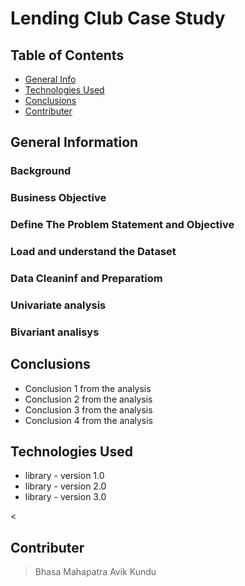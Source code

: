 # Lending Club Case Study



## Table of Contents
* [General Info](#general-information)
* [Technologies Used](#technologies-used)
* [Conclusions](#conclusions)
* [Contributer](#contributer)



## General Information
### Background

### Business Objective

### Define The Problem Statement and Objective

### Load and understand the Dataset

### Data Cleaninf and Preparatiom

### Univariate analysis

### Bivariant analisys

## Conclusions
- Conclusion 1 from the analysis
- Conclusion 2 from the analysis
- Conclusion 3 from the analysis
- Conclusion 4 from the analysis




## Technologies Used
- library - version 1.0
- library - version 2.0
- library - version 3.0

<

## Contributer
> Bhasa Mahapatra
> Avik Kundu




